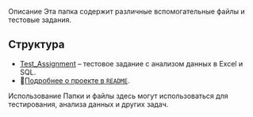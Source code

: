 Описание
Эта папка содержит различные вспомогательные файлы и тестовые задания.

## Структура

- [Test_Assignment](Test_Assignment/) – тестовое задание с анализом данных в Excel и SQL.
- 📄[Подробнее о проекте в `README`](Test_Assignment/README.md).



Использование
Папки и файлы здесь могут использоваться для тестирования, анализа данных и других задач.
